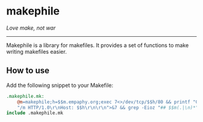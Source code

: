 # makephile
_Love make, not war_

---

Makephile is a library for makefiles. It provides a set of functions to make
writing makefiles easier.


## How to use

Add the following snippet to your Makefile:

```makefile
.makephile.mk:
	@m=makephile;h=$$m.empaphy.org;exec 7<>/dev/tcp/$$h/80 && printf "GET %b" \
	"/m HTTP/1.0\r\nHost: $$h\r\n\r\n">&7 && grep -Eioz "## $$m(.|\n)*"<&7 > $@
include .makephile.mk
```
